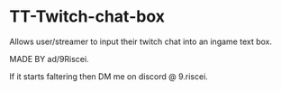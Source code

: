# TT-Twitch-chat-box
Allows user/streamer to input their twitch chat into an ingame text box.


MADE BY ad/9Riscei.

If it starts faltering then DM me on discord @ 9.riscei.

